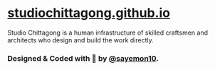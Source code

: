# [studiochittagong.github.io](https://studiochittagong.github.io)
Studio Chittagong is a human infrastructure of skilled craftsmen and architects who design and build the work directly.

### Designed & Coded with 💖 by [@sayemon10](https://sayemon10.github.io).